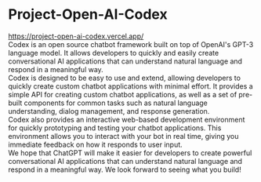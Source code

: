# Project-Open-AI-Codex
https://project-open-ai-codex.vercel.app/
<br>
Codex is an open source chatbot framework built on top of OpenAI's GPT-3 language model. It allows developers to quickly and easily create conversational AI applications that can understand natural language and respond in a meaningful way.
<br>
Codex is designed to be easy to use and extend, allowing developers to quickly create custom chatbot applications with minimal effort. It provides a simple API for creating custom chatbot applications, as well as a set of pre-built components for common tasks such as natural language understanding, dialog management, and response generation.
<br>
Codex also provides an interactive web-based development environment for quickly prototyping and testing your chatbot applications. This environment allows you to interact with your bot in real time, giving you immediate feedback on how it responds to user input.
<br>
We hope that ChatGPT will make it easier for developers to create powerful conversational AI applications that can understand natural language and respond in a meaningful way. We look forward to seeing what you build!
